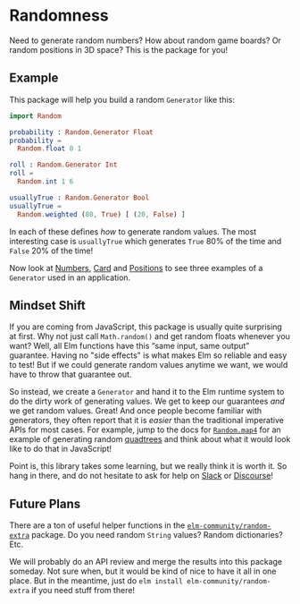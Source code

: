 # Randomness

Need to generate random numbers? How about random game boards? Or random positions in 3D space? This is the package for you!


## Example

This package will help you build a random `Generator` like this:

```elm
import Random

probability : Random.Generator Float
probability =
  Random.float 0 1

roll : Random.Generator Int
roll =
  Random.int 1 6

usuallyTrue : Random.Generator Bool
usuallyTrue =
  Random.weighted (80, True) [ (20, False) ]
```

In each of these defines _how_ to generate random values. The most interesting case is `usuallyTrue` which generates `True` 80% of the time and `False` 20% of the time!

Now look at [Numbers](https://elm-lang.org/examples/numbers), [Card](https://elm-lang.org/examples/cards) and [Positions](https://elm-lang.org/examples/positions)  to see three examples of a `Generator` used in an application.


## Mindset Shift

If you are coming from JavaScript, this package is usually quite surprising at first. Why not just call `Math.random()` and get random floats whenever you want? Well, all Elm functions have this “same input, same output” guarantee. Having no "side effects" is what makes Elm so reliable and easy to test! But if we could generate random values anytime we want, we would have to throw that guarantee out.

So instead, we create a `Generator` and hand it to the Elm runtime system to do the dirty work of generating values. We get to keep our guarantees _and_ we get random values. Great! And once people become familiar with generators, they often report that it is _easier_ than the traditional imperative APIs for most cases. For example, jump to the docs for [`Random.map4`](Random#map4) for an example of generating random [quadtrees](https://en.wikipedia.org/wiki/Quadtree) and think about what it would look like to do that in JavaScript!

Point is, this library takes some learning, but we really think it is worth it. So hang in there, and do not hesitate to ask for help on [Slack](https://elmlang.herokuapp.com/) or [Discourse](https://discourse.elm-lang.org/)!


## Future Plans

There are a ton of useful helper functions in the [`elm-community/random-extra`][extra] package. Do you need random `String` values? Random dictionaries? Etc.

We will probably do an API review and merge the results into this package someday. Not sure when, but it would be kind of nice to have it all in one place. But in the meantime, just do `elm install elm-community/random-extra` if you need stuff from there!

[extra]: https://package.elm-lang.org/packages/elm-community/random-extra/latest
